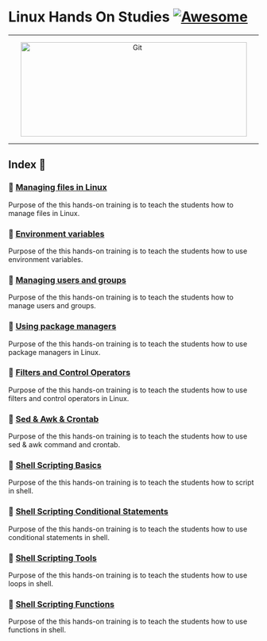 Linux Hands On Studies [![Awesome](https://cdn.rawgit.com/sindresorhus/awesome/d7305f38d29fed78fa85652e3a63e154dd8e8829/media/badge.svg)](https://github.com/sindresorhus/awesome)
===============
<hr>
<p align="center">
	<img alt="Git" src="https://raw.githubusercontent.com/medipnegiz/linux_cheat_sheet/main/Img/linux.svg" height="190" width="455">
</p>
<hr>

## Index 📜
### 🔖 [Managing files in Linux](https://github.com/medipnegiz/linux_hands_on/blob/main/1_Managing_files_in_linux.md)
Purpose of the this hands-on training is to teach the students how to manage files in Linux.

### 🔖 [Environment variables](https://github.com/medipnegiz/linux_hands_on/blob/main/2_Environment_Variables.md)
Purpose of the this hands-on training is to teach the students how to use environment variables.

### 🔖 [Managing users and groups](https://github.com/medipnegiz/linux_hands_on/blob/main/3_Managing_Users_Groups.md)
Purpose of the this hands-on training is to teach the students how to manage users and groups.

### 🔖 [Using package managers](https://github.com/medipnegiz/linux_hands_on/blob/main/4_Using_Package_Managers.md)
Purpose of the this hands-on training is to teach the students how to use package managers in Linux.

### 🔖 [Filters and Control Operators](https://github.com/medipnegiz/linux_hands_on/blob/main/5_Filters_and_Control_Operators.md)
Purpose of the this hands-on training is to teach the students how to use filters and control operators in Linux.

### 🔖 [Sed & Awk & Crontab](https://github.com/medipnegiz/linux_hands_on/blob/main/6_Sed_Awk_Crontab.md)
Purpose of the this hands-on training is to teach the students how to use sed & awk command and crontab.

### 🔖 [Shell Scripting Basics](https://github.com/medipnegiz/linux_hands_on/blob/main/7_Shell_Scripting_Basics.md)
Purpose of the this hands-on training is to teach the students how to script in shell.

### 🔖 [Shell Scripting Conditional Statements](https://github.com/medipnegiz/linux_hands_on/blob/main/8_Shell_Scripting_Conditional_Statements.md)
Purpose of the this hands-on training is to teach the students how to use conditional statements in shell.

### 🔖 [Shell Scripting Tools](https://github.com/medipnegiz/linux_hands_on/blob/main/9_Shell_Scripting_Tool.md)
Purpose of the this hands-on training is to teach the students how to use loops in shell.

### 🔖 [Shell Scripting Functions](https://github.com/medipnegiz/linux_hands_on/blob/main/10_Shell_Scripting_Functions.md)
Purpose of the this hands-on training is to teach the students how to use functions in shell.
